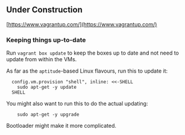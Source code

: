 

## Under Construction


[https://www.vagrantup.com/](https://www.vagrantup.com/)


### Keeping things up-to-date

Run ```vagrant box update``` to keep the boxes up to date and not
need to update from within the VMs.

As far as the ```aptitude```-based Linux flavours, run this to update it:

      config.vm.provision "shell", inline: <<-SHELL
        sudo apt-get -y update
      SHELL

You might also want to run this to do the actual updating:

        sudo apt-get -y upgrade

Bootloader might make it more complicated.



